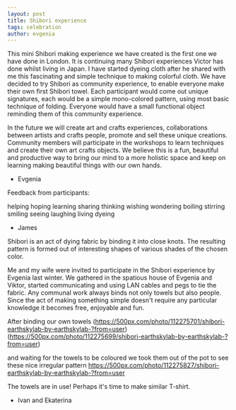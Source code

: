 ```yaml
---
layout: post
title: Shibori experience 
tags: celebration
author: evgenia
---
```


This mini Shibori making experience we have created is the first one we have done in London. It is continuing many Shibori experiences Victor has done whilst living in Japan. I have started dyeing cloth after he shared with me this fascinating and simple technique to making colorful cloth. We have decided to try Shibori as community experience, to enable everyone make their own first Shibori towel. Each participant would come out unique signatures, each would be a simple mono-colored pattern, using most basic technique of folding. Everyone would have a small functional object reminding them of this community experience. 

In the future we will create art and crafts experiences, collaborations between artists and crafts people, promote and sell these unique creations. Community members will participate in the workshops to learn techniques and create their own art crafts objects. We believe this is a fun, beautiful and productive way to bring our mind to a more holistic space and keep on learning making beautiful things with our own hands. 

- Evgenia

Feedback from participants:


helping hoping learning sharing thinking wishing wondering boiling stirring smiling seeing laughing living dyeing 

- James

Shibori is an act of dying fabric by binding it into close knots. The resulting pattern is formed out of interesting shapes of various shades of the chosen color.

Me and my wife were invited to participate in the Shibori experience by Evgenia last winter. We gathered in the spatious house of Evgenia and Viktor, started communicating and using LAN cables and pegs to tie the fabric. Any communal work always binds not only towels but also people. Since the act of making something simple doesn't require any particular knowledge it becomes free, enjoyable and fun.

After binding our own towels
(https://500px.com/photo/112275701/shibori-earthskylab-by-earthskylab-?from=user)
(https://500px.com/photo/112275699/shibori-earthskylab-by-earthskylab-?from=user)

and waiting for the towels to be coloured we took them out of the pot to see these nice irregular pattern
https://500px.com/photo/112275827/shibori-earthskylab-by-earthskylab-?from=user

The towels are in use! Perhaps it's time to make similar T-shirt.

- Ivan and Ekaterina
